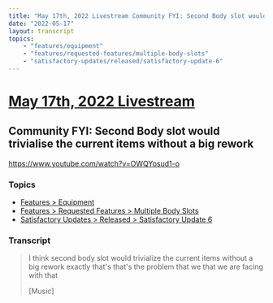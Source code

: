 ```yaml
---
title: "May 17th, 2022 Livestream Community FYI: Second Body slot would trivialise the current items without a big rework"
date: "2022-05-17"
layout: transcript
topics:
    - "features/equipment"
    - "features/requested-features/multiple-body-slots"
    - "satisfactory-updates/released/satisfactory-update-6"
---
```

# [May 17th, 2022 Livestream](../2022-05-17.md)
## Community FYI: Second Body slot would trivialise the current items without a big rework
https://www.youtube.com/watch?v=OWQYosud1-o

### Topics
* [Features > Equipment](../topics/features/equipment.md)
* [Features > Requested Features > Multiple Body Slots](../topics/features/requested-features/multiple-body-slots.md)
* [Satisfactory Updates > Released > Satisfactory Update 6](../topics/satisfactory-updates/released/satisfactory-update-6.md)

### Transcript

> I think second body slot would trivialize the current items without a big rework exactly that's that's the problem that we that we are facing with that
>
> [Music]
